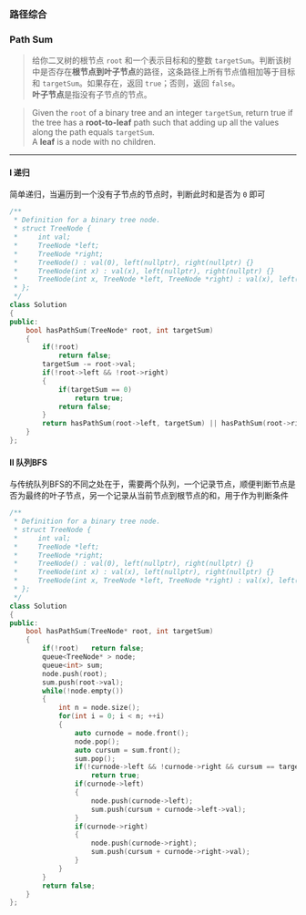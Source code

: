 ### 路径综合
### Path Sum

> 给你二叉树的根节点 `root` 和一个表示目标和的整数 `targetSum`。判断该树中是否存在**根节点到叶子节点**的路径，这条路径上所有节点值相加等于目标和 `targetSum`。如果存在，返回 `true`；否则，返回 `false`。  
> **叶子节点**是指没有子节点的节点。  

> Given the `root` of a binary tree and an integer `targetSum`, return true if the tree has a **root-to-leaf** path such that adding up all the values along the path equals `targetSum`.  
> A **leaf** is a node with no children.  

----------

#### I 递归

简单递归，当遍历到一个没有子节点的节点时，判断此时和是否为 `0` 即可  

```cpp
/**
 * Definition for a binary tree node.
 * struct TreeNode {
 *     int val;
 *     TreeNode *left;
 *     TreeNode *right;
 *     TreeNode() : val(0), left(nullptr), right(nullptr) {}
 *     TreeNode(int x) : val(x), left(nullptr), right(nullptr) {}
 *     TreeNode(int x, TreeNode *left, TreeNode *right) : val(x), left(left), right(right) {}
 * };
 */
class Solution 
{
public:
    bool hasPathSum(TreeNode* root, int targetSum) 
    {
        if(!root)
            return false;
        targetSum -= root->val;
        if(!root->left && !root->right)
        {
            if(targetSum == 0)
                return true;
            return false;
        }
        return hasPathSum(root->left, targetSum) || hasPathSum(root->right, targetSum);
    }
};
```

#### II 队列BFS

与传统队列BFS的不同之处在于，需要两个队列，一个记录节点，顺便判断节点是否为最终的叶子节点，另一个记录从当前节点到根节点的和，用于作为判断条件  

```cpp
/**
 * Definition for a binary tree node.
 * struct TreeNode {
 *     int val;
 *     TreeNode *left;
 *     TreeNode *right;
 *     TreeNode() : val(0), left(nullptr), right(nullptr) {}
 *     TreeNode(int x) : val(x), left(nullptr), right(nullptr) {}
 *     TreeNode(int x, TreeNode *left, TreeNode *right) : val(x), left(left), right(right) {}
 * };
 */
class Solution 
{
public:
    bool hasPathSum(TreeNode* root, int targetSum) 
    {
        if(!root)   return false;
        queue<TreeNode* > node;
        queue<int> sum;
        node.push(root);
        sum.push(root->val);
        while(!node.empty())
        {
            int n = node.size();
            for(int i = 0; i < n; ++i)
            {
                auto curnode = node.front();
                node.pop();
                auto cursum = sum.front();
                sum.pop();
                if(!curnode->left && !curnode->right && cursum == targetSum)
                    return true;
                if(curnode->left)
                {
                    node.push(curnode->left);
                    sum.push(cursum + curnode->left->val);
                }
                if(curnode->right)
                {
                    node.push(curnode->right);
                    sum.push(cursum + curnode->right->val);
                }
            }
        }
        return false;
    }
};
```
